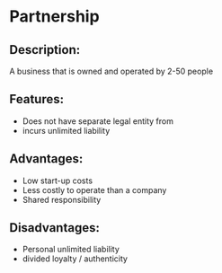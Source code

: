 # Partnership

## Description:
A business that is owned and operated by 2-50 people

## Features:
- Does not have separate legal entity from 
- incurs unlimited liability

## Advantages:
- Low start-up costs
- Less costly to operate than a company
- Shared responsibility

## Disadvantages:
- Personal unlimited liability
- divided loyalty / authenticity